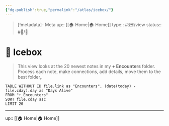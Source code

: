 ```yaml
---
{"dg-publish":true,"permalink":"/atlas/icebox/"}
---
```


>[!metadata]- Meta
>up:: [[🏠 Home\|🏠 Home]]
>type:: #🗺/view 
>status:: #📝/🌲 

# 🧊 Icebox

> This view looks at the 20 newest notes in my **+ Encounters** folder. Process each note, make connections, add details, move them to the best folder,.

``` dataview
TABLE WITHOUT ID file.link as "Encounters", (date(today) - file.cday).day as "Days Alive"
FROM "+ Encounters" 
SORT file.cday asc
LIMIT 20
```


---
up:: [[🏠 Home\|🏠 Home]]

